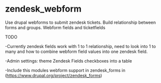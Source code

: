 zendesk_webform
===============

Use drupal webforms to submit zendesk tickets. Build relationship between forms and groups. Webform fields and ticketfields


TODO

-Currently zendesk fields work with 1 to 1 relationship, need to look into 1 to many and how to combine webform field values into one zendesk field.

-Admin settings: theme Zendesk Fields checkboxes into a table

-Include this modules webform support in zendesk_forms in (https://www.drupal.org/project/zendesk_forms)
